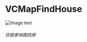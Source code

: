 # VCMapFindHouse

![Image text](https://github.com/vchao/VCMapFindHouse/blob/master/WeChatSight51.gif)

###### 仿链家地图找房
